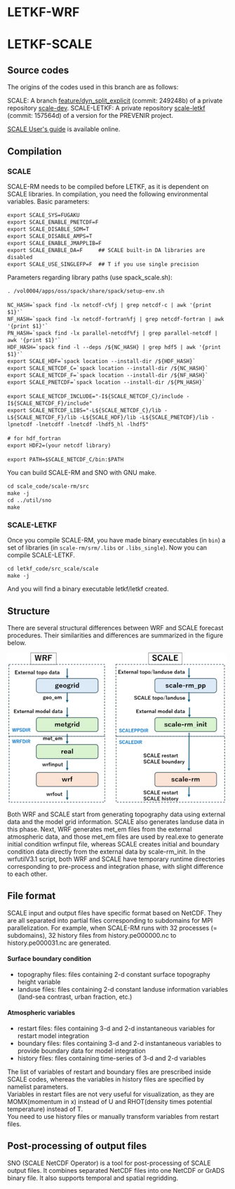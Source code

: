 # LETKF-WRF



# LETKF-SCALE

## Source codes 

The origins of the codes used in this branch are as follows: 

SCALE: A branch [feature/dyn_split_explicit](https://github.com/scale-met/scale-dev/tree/feature/dyn_split_explicit) (commit: 249248b) of a private repository [scale-dev](https://github.com/scale-met/scale-dev).
SCALE-LETKF: A private repository [scale-letkf](https://github.com/SCALE-LETKF-SMN/scale-letkf) (commit: 157564d) of a version for the PREVENIR project. 

[SCALE User's guide](https://scale.riken.jp/archives/scale_users_guide_En.v5.5.4.pdf) is available online.

## Compilation

### SCALE

SCALE-RM needs to be compiled before LETKF, as it is dependent on SCALE libraries. In compilation, you need the following environmental variables. 
Basic parameters: 
```
export SCALE_SYS=FUGAKU
export SCALE_ENABLE_PNETCDF=F
export SCALE_DISABLE_SDM=T
export SCALE_DISABLE_AMPS=T
export SCALE_ENABLE_JMAPPLIB=F
export SCALE_ENABLE_DA=F     ## SCALE built-in DA libraries are disabled   
export SCALE_USE_SINGLEFP=F  ## T if you use single precision

```
Parameters regarding library paths (use spack_scale.sh):  
```
. /vol0004/apps/oss/spack/share/spack/setup-env.sh

NC_HASH=`spack find -lx netcdf-c%fj | grep netcdf-c | awk '{print $1}'`
NF_HASH=`spack find -lx netcdf-fortran%fj | grep netcdf-fortran | awk '{print $1}'`
PN_HASH=`spack find -lx parallel-netcdf%fj | grep parallel-netcdf | awk '{print $1}'`
HDF_HASH=`spack find -l --deps /${NC_HASH} | grep hdf5 | awk '{print $1}'`
export SCALE_HDF=`spack location --install-dir /${HDF_HASH}`
export SCALE_NETCDF_C=`spack location --install-dir /${NC_HASH}`
export SCALE_NETCDF_F=`spack location --install-dir /${NF_HASH}`
export SCALE_PNETCDF=`spack location --install-dir /${PN_HASH}`

export SCALE_NETCDF_INCLUDE="-I${SCALE_NETCDF_C}/include -I${SCALE_NETCDF_F}/include"
export SCALE_NETCDF_LIBS="-L${SCALE_NETCDF_C}/lib -L${SCALE_NETCDF_F}/lib -L${SCALE_HDF}/lib -L${SCALE_PNETCDF}/lib -lpnetcdf -lnetcdff -lnetcdf -lhdf5_hl -lhdf5"

# for hdf_fortran
export HDF2=(your netcdf library)

export PATH=$SCALE_NETCDF_C/bin:$PATH
```

You can build SCALE-RM and SNO with GNU make. 
```
cd scale_code/scale-rm/src
make -j 
cd ../util/sno
make
```

### SCALE-LETKF

Once you compile SCALE-RM, you have made binary executables (in `bin`) a set of libraries (in `scale-rm/srm/.libs` or `.libs_single`). Now you can compile SCALE-LETKF.
```
cd letkf_code/src_scale/scale
make -j
```
And you will find a binary executable letkf/letkf created. 

## Structure

There are several structural differences between WRF and SCALE forecast procedures. Their similarities and differences are summarized in the figure below.   

<img src="workflow_scale_wrf.png" width=500px>  

Both WRF and SCALE start from generating topography data using external data and the model grid information. SCALE also generates landuse data in this phase. Next, WRF generates met_em files from the external atmospheric data, and those met_em files are used by real.exe to generate initial condition wrfinput file, whereas SCALE creates initial and boundary condition data directly from the external data by scale-rm_init. In the wrfutilV3.1 script, both WRF and SCALE have temporary runtime directories corresponding to pre-process and integration phase, with slight difference to each other. 

## File format 

SCALE input and output files have specific format based on NetCDF. They are all separated into partial files corresponding to subdomains for MPI parallelization. For example, when SCALE-RM runs with 32 processes (= subdomains), 32 history files from history.pe000000.nc to history.pe000031.nc are generated.   

#### Surface boundary condition  

- topography files: files containing 2-d constant surface topography height variable  
- landuse files: files containing 2-d constant landuse information variables (land-sea contrast, urban fraction, etc.)

#### Atmospheric variables

- restart files: files containing 3-d and 2-d instantaneous variables for restart model integration 
- boundary files: files containing 3-d and 2-d instantaneous variables to provide boundary data for model integration  
- history files: files containing time-series of 3-d and 2-d variables   

The list of variables of restart and boundary files are prescribed inside SCALE codes, whereas the variables in history files are specified by namelist parameters.  
Variables in restart files are not very useful for visualization, as they are MOMX(momentum in x) instead of U and RHOT(density times potential temperature) instead of T.  
You need to use history files or manually transform variables from restart files.  

## Post-processing of output files  

SNO (SCALE NetCDF Operator) is a tool for post-processing of SCALE output files. It combines separated NetCDF files into one NetCDF or GrADS binary file. It also supports temporal and spatial regridding. 


